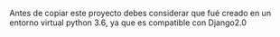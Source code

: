 Antes de copiar este proyecto debes considerar que fué creado en
un entorno virtual python 3.6, ya que es compatible con Django2.0
